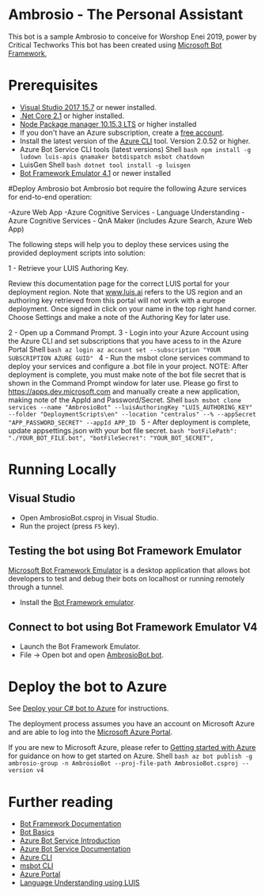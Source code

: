# Ambrosio - The Personal Assistant

This bot is a sample Ambrosio to conceive for Worshop Enei 2019, power by Critical Techworks
This bot has been created using [Microsoft Bot Framework][1], 

# Prerequisites
- [Visual Studio 2017 15.7][2] or newer installed.
- [.Net Core 2.1][3] or higher installed.  
- [Node Package manager 10.15.3 LTS][12] or higher installed
- If you don't have an Azure subscription, create a [free account][10].
- Install the latest version of the [Azure CLI][11] tool. Version 2.0.52 or higher.
- Azure Bot Service CLI tools (latest versions)
    Shell
        ```bash
        npm install -g ludown luis-apis qnamaker botdispatch msbot chatdown
        ```
- LuisGen
	Shell
		```bash
        dotnet tool install -g luisgen 
        ```
- [Bot Framework Emulator 4.1][6] or newer installed


#Deploy Ambrosio bot
Ambrosio bot require the following Azure services for end-to-end operation:

-Azure Web App
-Azure Cognitive Services - Language Understanding
-Azure Cognitive Services - QnA Maker (includes Azure Search, Azure Web App)


The following steps will help you to deploy these services using the provided deployment scripts into solution:

1 - Retrieve your LUIS Authoring Key.

Review this documentation page for the correct LUIS portal for your deployment region. 
Note that www.luis.ai refers to the US region and an authoring key retrieved from this portal will not work with a europe deployment.
Once signed in click on your name in the top right hand corner.
Choose Settings and make a note of the Authoring Key for later use.

2 - Open up a Command Prompt.
3 - Login into your Azure Account using the Azure CLI and set subscriptions that you have acess to in the Azure Portal
	Shell
		```bash
        az login
		az account set --subscription "YOUR SUBSCRIPTION AZURE GUID"
        ```
4 - Run the msbot clone services command to deploy your services and configure a .bot file in your project. 
NOTE: After deployment is complete, you must make note of the bot file secret that is shown in the Command Prompt window for later use.
Please go first to https://apps.dev.microsoft.com and manually create a new application, making note of the AppId and Password/Secret. 
	Shell
		```bash
        msbot clone services --name "AmbrosioBot" --luisAuthoringKey "LUIS_AUTHORING_KEY" --folder "DeploymentScripts\en" --location "centralus" --% --appSecret "APP_PASSWORD_SECRET" --appId APP_ID
        ```
5 - After deployment is complete, update appsettings.json with your bot file secret.
		```bash
        "botFilePath": "./YOUR_BOT_FILE.bot",
		"botFileSecret": "YOUR_BOT_SECRET",
        ```
		
# Running Locally

## Visual Studio
- Open AmbrosioBot.csproj in Visual Studio.
- Run the project (press `F5` key).

## Testing the bot using Bot Framework Emulator
[Microsoft Bot Framework Emulator][5] is a desktop application that allows bot 
developers to test and debug their bots on localhost or running remotely through a tunnel.
- Install the [Bot Framework emulator][6].

## Connect to bot using Bot Framework Emulator **V4**
- Launch the Bot Framework Emulator.
- File -> Open bot and open [AmbrosioBot.bot](AmbrosioBot.bot).

# Deploy the bot to Azure
See [Deploy your C# bot to Azure][50] for instructions.

The deployment process assumes you have an account on Microsoft Azure and are able to log into the [Microsoft Azure Portal][60].

If you are new to Microsoft Azure, please refer to [Getting started with Azure][70] for guidance on how to get started on Azure.
	Shell
		```bash
        az bot publish -g ambrosio-group -n AmbrosioBot --proj-file-path AmbrosioBot.csproj --version v4
        ```
		
# Further reading
* [Bot Framework Documentation][80]
* [Bot Basics][90]
* [Azure Bot Service Introduction][100]
* [Azure Bot Service Documentation][110]
* [Azure CLI][120]
* [msbot CLI][130]
* [Azure Portal][140]
* [Language Understanding using LUIS][150]

[1]: https://dev.botframework.com
[2]: https://docs.microsoft.com/en-us/visualstudio/releasenotes/vs2017-relnotes
[3]: https://dotnet.microsoft.com/download/dotnet-core/2.1
[5]: https://github.com/microsoft/botframework-emulator
[6]: https://aka.ms/botframeworkemulator

[10]: https://azure.microsoft.com/free/
[11]: https://docs.microsoft.com/cli/azure/install-azure-cli?view=azure-cli-latest
[12]: https://nodejs.org/en/

[50]: https://docs.microsoft.com/en-us/azure/bot-service/bot-builder-howto-deploy-azure?view=azure-bot-service-4.0
[60]: https://portal.azure.com
[70]: https://azure.microsoft.com/get-started/
[80]: https://docs.botframework.com
[90]: https://docs.microsoft.com/en-us/azure/bot-service/bot-builder-basics?view=azure-bot-service-4.0
[100]: https://docs.microsoft.com/en-us/azure/bot-service/bot-service-overview-introduction?view=azure-bot-service-4.0
[110]: https://docs.microsoft.com/en-us/azure/bot-service/?view=azure-bot-service-4.0
[120]: https://docs.microsoft.com/en-us/cli/azure/?view=azure-cli-latest
[130]: https://github.com/Microsoft/botbuilder-tools/tree/master/packages/MSBot
[140]: https://portal.azure.com
[150]: https://www.luis.ai
